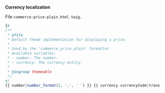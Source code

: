 **Currency localization**

File `commerce-price-plain.html.twig`.

``` php
{#
/**
 * @file
 * Default theme implementation for displaying a price.
 *
 * Used by the 'commerce_price_plain' formatter.
 * Available variables:
 * - number: The number.
 * - currency: The currency entity.
 *
 * @ingroup themeable
 */
#}
{{ number|number_format(2, ',', ' ') }} {{ currency.currencyCode|trans }}
```
